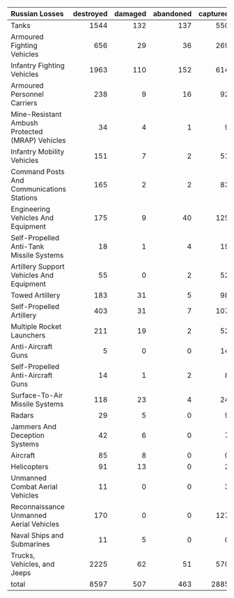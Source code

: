 | Russian Losses                                   |   destroyed |   damaged |   abandoned |   captured |   total |
|:-------------------------------------------------|------------:|----------:|------------:|-----------:|--------:|
| Tanks                                            |        1544 |       132 |         137 |        550 |    2363 |
| Armoured Fighting Vehicles                       |         656 |        29 |          36 |        269 |     990 |
| Infantry Fighting Vehicles                       |        1963 |       110 |         152 |        614 |    2839 |
| Armoured Personnel Carriers                      |         238 |         9 |          16 |         92 |     355 |
| Mine-Resistant Ambush Protected  (MRAP) Vehicles |          34 |         4 |           1 |          9 |      48 |
| Infantry Mobility Vehicles                       |         151 |         7 |           2 |         51 |     211 |
| Command Posts And Communications Stations        |         165 |         2 |           2 |         83 |     252 |
| Engineering Vehicles And Equipment               |         175 |         9 |          40 |        125 |     349 |
| Self-Propelled Anti-Tank Missile Systems         |          18 |         1 |           4 |         19 |      42 |
| Artillery Support Vehicles And Equipment         |          55 |         0 |           2 |         52 |     109 |
| Towed Artillery                                  |         183 |        31 |           5 |         98 |     317 |
| Self-Propelled Artillery                         |         403 |        31 |           7 |        107 |     548 |
| Multiple Rocket Launchers                        |         211 |        19 |           2 |         52 |     284 |
| Anti-Aircraft Guns                               |           5 |         0 |           0 |         14 |      19 |
| Self-Propelled Anti-Aircraft Guns                |          14 |         1 |           2 |          8 |      25 |
| Surface-To-Air Missile Systems                   |         118 |        23 |           4 |         24 |     169 |
| Radars                                           |          29 |         5 |           0 |          9 |      43 |
| Jammers And Deception Systems                    |          42 |         6 |           0 |          7 |      55 |
| Aircraft                                         |          85 |         8 |           0 |          0 |      93 |
| Helicopters                                      |          91 |        13 |           0 |          2 |     106 |
| Unmanned Combat Aerial Vehicles                  |          11 |         0 |           0 |          3 |      14 |
| Reconnaissance Unmanned Aerial Vehicles          |         170 |         0 |           0 |        127 |     297 |
| Naval Ships and Submarines                       |          11 |         5 |           0 |          0 |      16 |
| Trucks, Vehicles, and Jeeps                      |        2225 |        62 |          51 |        570 |    2908 |
| total                                            |        8597 |       507 |         463 |       2885 |   12452 |